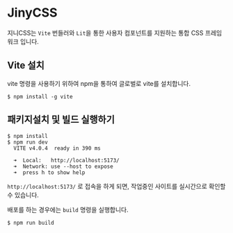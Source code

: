 # JinyCSS

지니CSS는 `Vite` 번들러와 `Lit`을 통한 사용자 컴포넌트를 지원하는 통합 CSS 프레임워크 입니다.

## Vite 설치
vite 명령을 사용하기 위하여 npm을 통하여 글로벌로 vite를 설치합니다.

```text
$ npm install -g vite
```

## 패키지설치 및 빌드 실행하기

```
$ npm install
$ npm run dev
  VITE v4.0.4  ready in 390 ms

  ➜  Local:   http://localhost:5173/
  ➜  Network: use --host to expose
  ➜  press h to show help
```

`http://localhost:5173/` 로 접속을 하게 되면, 작업중인 사이트를 실시간으로 확인할 수 있습니다.

배포를 하는 경우에는 `build` 명령을 실행합니다.

```
$ npm run build
```


